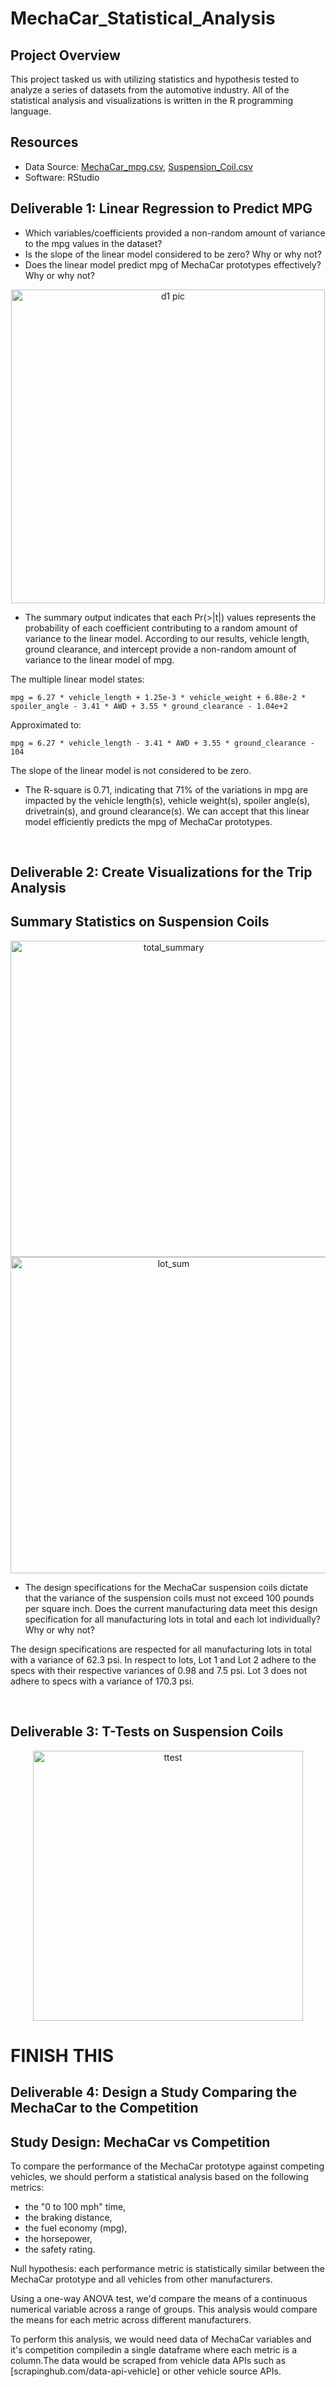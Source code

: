 # MechaCar_Statistical_Analysis

## Project Overview
This project tasked us with utilizing statistics and hypothesis tested to analyze a series of datasets from the automotive industry. All of the statistical analysis and visualizations is written in the R programming language.

## Resources
- Data Source: [MechaCar_mpg.csv](https://github.com/skomyshan/MechaCar_Statistical_Analysis/blob/main/MechaCar_mpg.csv), [Suspension_Coil.csv](https://github.com/skomyshan/MechaCar_Statistical_Analysis/blob/main/Suspension_Coil.csv)
- Software: RStudio

## Deliverable 1: Linear Regression to Predict MPG
- Which variables/coefficients provided a non-random amount of variance to the mpg values in the dataset?
- Is the slope of the linear model considered to be zero? Why or why not?
- Does the linear model predict mpg of MechaCar prototypes effectively? Why or why not?

<p align="center"><img width="502" alt="d1 pic" src="https://user-images.githubusercontent.com/96352751/162641671-dd03b4ab-fa5a-474f-960e-c43c5b11a710.png"></p>

- The summary output indicates that each Pr(>|t|) values represents the probability of each coefficient contributing to a random amount of variance to the linear model. According to our results, vehicle length, ground clearance, and intercept provide a non-random amount of variance to the linear model of mpg.

The multiple linear model states:
```
mpg = 6.27 * vehicle_length + 1.25e-3 * vehicle_weight + 6.88e-2 * spoiler_angle - 3.41 * AWD + 3.55 * ground_clearance - 1.04e+2
```
Approximated to:

```
mpg = 6.27 * vehicle_length - 3.41 * AWD + 3.55 * ground_clearance - 104
```
The slope of the linear model is not considered to be zero.

- The R-square is 0.71, indicating that 71% of the variations in mpg are impacted by the vehicle length(s), vehicle weight(s), spoiler angle(s), drivetrain(s), and ground clearance(s). We can accept that this linear model efficiently predicts the mpg of MechaCar prototypes.
<br>

## Deliverable 2: Create Visualizations for the Trip Analysis

## Summary Statistics on Suspension Coils

<p align="center"><img width="506" alt="total_summary" src="https://user-images.githubusercontent.com/96352751/162643544-5ece6bea-0504-469e-a541-a9d367014e5d.png">

<img width="506" alt="lot_sum" src="https://user-images.githubusercontent.com/96352751/162643662-b6a31db4-892d-48b7-9a53-c9510055f442.png">
</p>

- The design specifications for the MechaCar suspension coils dictate that the variance of the suspension coils must not exceed 100 pounds per square inch. Does the current manufacturing data meet this design specification for all manufacturing lots in total and each lot individually? Why or why not?

The design specifications are respected for all manufacturing lots in total with a variance of 62.3 psi. In respect to lots, Lot 1 and Lot 2 adhere to the specs with their respective variances of 0.98 and 7.5 psi. Lot 3 does not adhere to specs with a variance of 170.3 psi.

<br>

## Deliverable 3: T-Tests on Suspension Coils

<p align="center"><img width="432" alt="ttest" src="https://user-images.githubusercontent.com/96352751/162644387-24ffd1a6-02dc-4325-a816-237b25244eab.png"></p>

# FINISH THIS

## Deliverable 4: Design a Study Comparing the MechaCar to the Competition

## Study Design: MechaCar vs Competition
To compare the performance of the MechaCar prototype against competing vehicles, we should perform a statistical analysis based on the following metrics:
- the "0 to 100 mph" time,
- the braking distance,
- the fuel economy (mpg),
- the horsepower,
- the safety rating.

Null hypothesis: each performance metric is statistically similar between the MechaCar prototype and all vehicles from other manufacturers.

Using a one-way ANOVA test, we'd compare the means of a continuous numerical variable across a range of groups. This analysis would compare the means for each metric across different manufacturers.

To perform this analysis, we would need data of MechaCar variables and it's competition compiledin a single dataframe where each metric is a column.The data would be scraped from vehicle data APIs such as [scrapinghub.com/data-api-vehicle] or other vehicle source APIs.




